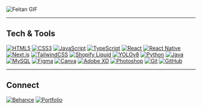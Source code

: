 ![Feitan GIF](https://media.tenor.com/Y_k2VtI74I8AAAAC/feitan.gif)

---

## Tech & Tools

[![HTML5](https://img.shields.io/badge/HTML5-E34F26?style=for-the-badge&logo=html5&logoColor=white)](https://developer.mozilla.org/en-US/docs/Web/HTML)
[![CSS3](https://img.shields.io/badge/CSS3-1572B6?style=for-the-badge&logo=css3&logoColor=white)](https://developer.mozilla.org/en-US/docs/Web/CSS)
[![JavaScript](https://img.shields.io/badge/JavaScript-F7DF1E?style=for-the-badge&logo=javascript&logoColor=black)](https://developer.mozilla.org/en-US/docs/Web/JavaScript)
[![TypeScript](https://img.shields.io/badge/TypeScript-3178C6?style=for-the-badge&logo=typescript&logoColor=white)](https://www.typescriptlang.org/)
[![React](https://img.shields.io/badge/React-61DAFB?style=for-the-badge&logo=react&logoColor=white)](https://reactjs.org/)
[![React Native](https://img.shields.io/badge/React%20Native-61DAFB?style=for-the-badge&logo=react&logoColor=white)](https://reactnative.dev/)
[![Next.js](https://img.shields.io/badge/Next.js-000000?style=for-the-badge&logo=next.js&logoColor=white)](https://nextjs.org/)
[![TailwindCSS](https://img.shields.io/badge/TailwindCSS-38B2AC?style=for-the-badge&logo=tailwind-css&logoColor=white)](https://tailwindcss.com/)
[![Shopify Liquid](https://img.shields.io/badge/Shopify%20Liquid-95BF47?style=for-the-badge)](https://shopify.dev/docs/themes/liquid)
[![YOLOv8](https://img.shields.io/badge/YOLOv8-00A1E0?style=for-the-badge)](https://github.com/ultralytics/yolov8)
[![Python](https://img.shields.io/badge/Python-3776AB?style=for-the-badge&logo=python&logoColor=white)](https://www.python.org/)
[![Java](https://img.shields.io/badge/Java-007396?style=for-the-badge&logo=java&logoColor=white)](https://www.java.com/)
[![MySQL](https://img.shields.io/badge/MySQL-4479A1?style=for-the-badge&logo=mysql&logoColor=white)](https://www.mysql.com/)
[![Figma](https://img.shields.io/badge/Figma-F24E1E?style=for-the-badge&logo=figma&logoColor=white)](https://www.figma.com/)
[![Canva](https://img.shields.io/badge/Canva-00C4B4?style=for-the-badge&logo=canva&logoColor=white)](https://www.canva.com/)
[![Adobe XD](https://img.shields.io/badge/Adobe%20XD-FF61F6?style=for-the-badge&logo=adobe-xd&logoColor=white)](https://www.adobe.com/products/xd.html)
[![Photoshop](https://img.shields.io/badge/Photoshop-31A8FF?style=for-the-badge&logo=adobe-photoshop&logoColor=white)](https://www.adobe.com/products/photoshop.html)
[![Git](https://img.shields.io/badge/Git-F05032?style=for-the-badge&logo=git&logoColor=white)](https://git-scm.com/)
[![GitHub](https://img.shields.io/badge/GitHub-181717?style=for-the-badge&logo=github&logoColor=white)](https://github.com/)

---

## Connect

[![Behance](https://img.shields.io/badge/Behance-1769FF?style=for-the-badge&logo=behance&logoColor=white)]([https://www.behance.net/](https://www.behance.net/smilemella)) 
[![Portfolio](https://img.shields.io/badge/Portfolio-FF5722?style=for-the-badge)](https://your-portfolio-link.com)
